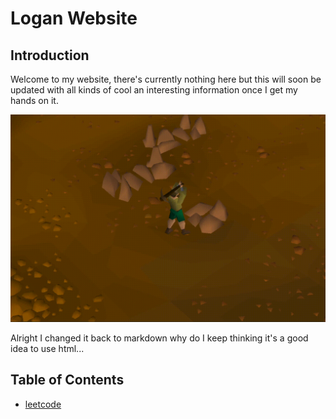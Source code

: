 # Logan Website
## Introduction

Welcome to my website, there's currently nothing here but this will soon be
updated with all kinds of cool an interesting information once I get my hands on
it.

![](./assets/mining.gif)

Alright I changed it back to markdown why do I keep thinking it's a good idea to
use html...

## Table of Contents

- [leetcode](./leetcode/problems)


<div id="twitch-embed"></div>

<!-- Load the Twitch embed JavaScript file -->
<script src="https://embed.twitch.tv/embed/v1.js"></script>

<!-- Create a Twitch.Embed object that will render within the "twitch-embed" element -->
<script type="text/javascript">
	new Twitch.Embed("twitch-embed", {
		width: 854,
		height: 480,
		channel: "eeayore",
		// Only needed if this page is going to be embedded on other websites
		parent: ["loganlieou.xyz"]
	});
</script>

